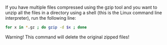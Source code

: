 If you have multiple files compressed using the gzip tool
and you want to unzip all the files in a directory using a shell
(this is the Linux command line interpreter),
run the following line:

```bash
for x in *.gz ; do gzip -d $x ; done
```

Warning! This command will delete the original zipped files!
